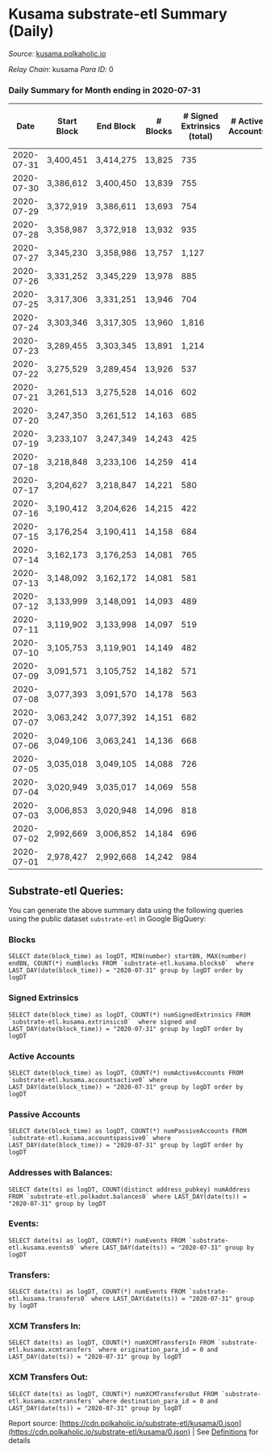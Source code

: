 # Kusama substrate-etl Summary (Daily)

_Source_: [kusama.polkaholic.io](https://kusama.polkaholic.io)

*Relay Chain*: kusama
*Para ID*: 0



### Daily Summary for Month ending in 2020-07-31


| Date | Start Block | End Block | # Blocks | # Signed Extrinsics (total) | # Active Accounts | # Passive | # New | # Addresses with Balances | # Events | # Transfers | # XCM Transfers In | # XCM Transfers Out | Issues | 
| ---- | ----------- | --------- | -------- | --------------------------- | ----------------- | --------- | ----- | ------------------------- | -------- | ----------- | ------------------ | ------------------- | ------ |
| 2020-07-31 | 3,400,451 | 3,414,275 | 13,825 | 735 |  |  |  | 13,881 | 59,885 | 311 ($14,610,963.79) |   |   |  |
| 2020-07-30 | 3,386,612 | 3,400,450 | 13,839 | 755 |  |  |  |  | 56,218 | 241 ($26,192,746.00) |   |   |  |
| 2020-07-29 | 3,372,919 | 3,386,611 | 13,693 | 754 |  |  |  |  | 56,870 | 224 ($15,911,945.96) |   |   |  |
| 2020-07-28 | 3,358,987 | 3,372,918 | 13,932 | 935 |  |  |  |  | 58,629 | 355 ($23,761,536.44) |   |   |  |
| 2020-07-27 | 3,345,230 | 3,358,986 | 13,757 | 1,127 |  |  |  |  | 63,841 | 323 ($45,095,000.99) |   |   |  |
| 2020-07-26 | 3,331,252 | 3,345,229 | 13,978 | 885 |  |  |  |  | 58,898 | 399 ($14,759,520.11) |   |   |  |
| 2020-07-25 | 3,317,306 | 3,331,251 | 13,946 | 704 |  |  |  |  | 56,777 | 354 ($39,550,317.49) |   |   |  |
| 2020-07-24 | 3,303,346 | 3,317,305 | 13,960 | 1,816 |  |  |  |  | 63,086 | 1,167 ($199,176,133.42) |   |   |  |
| 2020-07-23 | 3,289,455 | 3,303,345 | 13,891 | 1,214 |  |  |  |  | 61,671 | 714 ($130,787,306.04) |   |   |  |
| 2020-07-22 | 3,275,529 | 3,289,454 | 13,926 | 537 |  |  |  |  | 57,631 | 158 ($7,930,842.38) |   |   |  |
| 2020-07-21 | 3,261,513 | 3,275,528 | 14,016 | 602 |  |  |  |  | 60,964 | 147 ($17,371,448.79) |   |   |  |
| 2020-07-20 | 3,247,350 | 3,261,512 | 14,163 | 685 |  |  |  |  | 57,709 | 217 ($28,948,010.95) |   |   |  |
| 2020-07-19 | 3,233,107 | 3,247,349 | 14,243 | 425 |  |  |  |  | 56,358 | 127 ($5,423,030.40) |   |   |  |
| 2020-07-18 | 3,218,848 | 3,233,106 | 14,259 | 414 |  |  |  |  | 54,695 | 138 ($8,021,574.10) |   |   |  |
| 2020-07-17 | 3,204,627 | 3,218,847 | 14,221 | 580 |  |  |  |  | 57,406 | 216 ($13,788,452.05) |   |   |  |
| 2020-07-16 | 3,190,412 | 3,204,626 | 14,215 | 422 |  |  |  |  | 54,427 | 180 ($11,280,619.88) |   |   |  |
| 2020-07-15 | 3,176,254 | 3,190,411 | 14,158 | 684 |  |  |  |  | 64,744 | 197 ($12,182,786.52) |   |   |  |
| 2020-07-14 | 3,162,173 | 3,176,253 | 14,081 | 765 |  |  |  |  | 55,390 | 318 ($7,123,350.61) |   |   |  |
| 2020-07-13 | 3,148,092 | 3,162,172 | 14,081 | 581 |  |  |  |  | 58,125 | 151 ($27,432,779.93) |   |   |  |
| 2020-07-12 | 3,133,999 | 3,148,091 | 14,093 | 489 |  |  |  |  | 64,339 | 137 ($26,202,278.25) |   |   |  |
| 2020-07-11 | 3,119,902 | 3,133,998 | 14,097 | 519 |  |  |  |  | 56,299 | 269 ($13,787,373.50) |   |   |  |
| 2020-07-10 | 3,105,753 | 3,119,901 | 14,149 | 482 |  |  |  |  | 54,886 | 198 ($21,563,985.50) |   |   |  |
| 2020-07-09 | 3,091,571 | 3,105,752 | 14,182 | 571 |  |  |  |  | 55,498 | 234 ($36,044,897.64) |   |   |  |
| 2020-07-08 | 3,077,393 | 3,091,570 | 14,178 | 563 |  |  |  |  | 56,113 | 246 ($40,997,172.66) |   |   |  |
| 2020-07-07 | 3,063,242 | 3,077,392 | 14,151 | 682 |  |  |  |  | 56,341 | 284 ($14,721,291.91) |   |   |  |
| 2020-07-06 | 3,049,106 | 3,063,241 | 14,136 | 668 |  |  |  |  | 56,623 | 272 ($15,460,384.17) |   |   |  |
| 2020-07-05 | 3,035,018 | 3,049,105 | 14,088 | 726 |  |  |  |  | 56,753 | 266 ($10,475,332.77) |   |   |  |
| 2020-07-04 | 3,020,949 | 3,035,017 | 14,069 | 558 |  |  |  |  | 53,965 | 239 ($8,124,235.59) |   |   |  |
| 2020-07-03 | 3,006,853 | 3,020,948 | 14,096 | 818 |  |  |  |  | 57,245 | 277 ($6,297,893.79) |   |   |  |
| 2020-07-02 | 2,992,669 | 3,006,852 | 14,184 | 696 |  |  |  |  | 54,717 | 333 ($18,599,814.39) |   |   |  |
| 2020-07-01 | 2,978,427 | 2,992,668 | 14,242 | 984 |  |  |  |  | 57,286 | 407 ($20,405,711.72) |   |   |  |

## Substrate-etl Queries:
You can generate the above summary data using the following queries using the public dataset `substrate-etl` in Google BigQuery:


### Blocks
```
SELECT date(block_time) as logDT, MIN(number) startBN, MAX(number) endBN, COUNT(*) numBlocks FROM `substrate-etl.kusama.blocks0`  where LAST_DAY(date(block_time)) = "2020-07-31" group by logDT order by logDT
```


### Signed Extrinsics
```
SELECT date(block_time) as logDT, COUNT(*) numSignedExtrinsics FROM `substrate-etl.kusama.extrinsics0`  where signed and LAST_DAY(date(block_time)) = "2020-07-31" group by logDT order by logDT
```


### Active Accounts
```
SELECT date(block_time) as logDT, COUNT(*) numActiveAccounts FROM `substrate-etl.kusama.accountsactive0` where LAST_DAY(date(block_time)) = "2020-07-31" group by logDT order by logDT
```


### Passive Accounts
```
SELECT date(block_time) as logDT, COUNT(*) numPassiveAccounts FROM `substrate-etl.kusama.accountspassive0` where LAST_DAY(date(block_time)) = "2020-07-31" group by logDT order by logDT
```


### Addresses with Balances:
```
SELECT date(ts) as logDT, COUNT(distinct address_pubkey) numAddress FROM `substrate-etl.polkadot.balances0` where LAST_DAY(date(ts)) = "2020-07-31" group by logDT
```


### Events:
```
SELECT date(ts) as logDT, COUNT(*) numEvents FROM `substrate-etl.kusama.events0` where LAST_DAY(date(ts)) = "2020-07-31" group by logDT
```


### Transfers:
```
SELECT date(ts) as logDT, COUNT(*) numEvents FROM `substrate-etl.kusama.transfers0` where LAST_DAY(date(ts)) = "2020-07-31" group by logDT
```


### XCM Transfers In:
```
SELECT date(ts) as logDT, COUNT(*) numXCMTransfersIn FROM `substrate-etl.kusama.xcmtransfers` where origination_para_id = 0 and LAST_DAY(date(ts)) = "2020-07-31" group by logDT
```


### XCM Transfers Out:
```
SELECT date(ts) as logDT, COUNT(*) numXCMTransfersOut FROM `substrate-etl.kusama.xcmtransfers` where destination_para_id = 0 and LAST_DAY(date(ts)) = "2020-07-31" group by logDT
```



Report source: [https://cdn.polkaholic.io/substrate-etl/kusama/0.json](https://cdn.polkaholic.io/substrate-etl/kusama/0.json) | See [Definitions](/DEFINITIONS.md) for details
